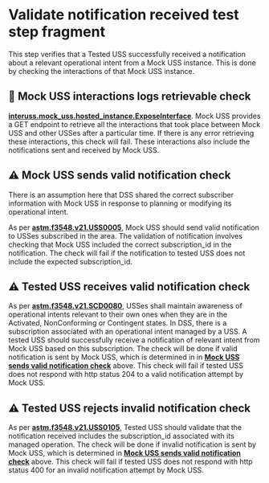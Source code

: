 # Validate notification received test step fragment

This step verifies that a Tested USS successfully received a notification about a relevant operational intent from a Mock USS instance.
This is done by checking the interactions of that Mock USS instance.

## 🛑 Mock USS interactions logs retrievable check
**[interuss.mock_uss.hosted_instance.ExposeInterface](../../../../../requirements/interuss/mock_uss/hosted_instance.md)**.
Mock USS provides a GET endpoint to retrieve all the interactions that took place between Mock USS
and other USSes after a particular time.
If there is any error retrieving these interactions, this check will fail.
These interactions also include the notifications sent and received by Mock USS.

## ⚠️ Mock USS sends valid notification check
There is an assumption here that DSS shared the correct subscriber information with Mock USS in response to planning or modifying its operational intent.

As per **[astm.f3548.v21.USS0005](../../../../../requirements/astm/f3548/v21.md)**,
Mock USS should send valid notification to USSes subscribed in the area.
The validation of notification involves checking that Mock USS included the correct subscription_id in the notification.
The check will fail if the notification to tested USS does not include the expected subscription_id.

## ⚠️ Tested USS receives valid notification check
As per **[astm.f3548.v21.SCD0080](../../../../../requirements/astm/f3548/v21.md)**, USSes shall maintain awareness of
operational intents relevant to their own ones when they are in the Activated, NonConforming or Contingent states.
In DSS, there is a subscription associated with an operational intent managed by a USS. A tested USS should successfully
receive a notification of relevant intent from Mock USS based on this subscription.
The check will be done if valid notification is sent by Mock USS, which is determined in in
 **[Mock USS sends valid notification check](#⚠️-mock-uss-sends-valid-notification-check)** above.
This check will fail if tested USS does not respond with http status 204 to a valid notification attempt by Mock USS.

## ⚠️ Tested USS rejects invalid notification check

As per **[astm.f3548.v21.USS0105](../../../../../requirements/astm/f3548/v21.md)**, Tested USS should validate that the notification
received includes the subscription_id associated with its managed operation.
The check will be done if invalid notification is sent by Mock USS, which is determined in
 **[Mock USS sends valid notification check](#⚠️-mock-uss-sends-valid-notification-check)** above.
This check will fail if tested USS does not respond with http status 400 for an invalid notification attempt by Mock USS.


